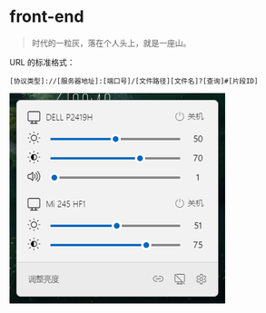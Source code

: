# front-end

> 时代的一粒灰，落在个人头上，就是一座山。

URL 的标准格式：

```
[协议类型]://[服务器地址]:[端口号]/[文件路径][文件名]?[查询]#[片段ID]
```

![image-20230518084400758](./assets/image-20230518084400758.png)
